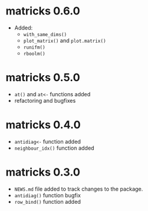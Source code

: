 # matricks 0.6.0
* Added:
  * `with_same_dims()`
  * `plot_matrix()` and `plot.matrix()`
  * `runifm()`
  * `rboolm()`
  
# matricks 0.5.0
* `at()` and `at<-` functions added
* refactoring and bugfixes

# matricks 0.4.0
* `antidiag<-` function added
* `neighbour_idx()` function added

# matricks 0.3.0  
* `NEWS.md` file added to track changes to the package.
* `antidiag()` function bugfix
* `row_bind()` function added
